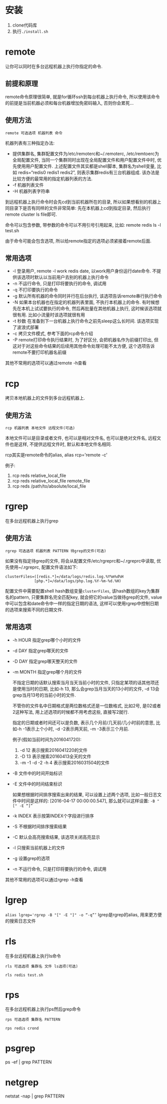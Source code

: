安装
===
1. clone代码库
2. 执行`./install.sh`

remote
======
让你可以同时在多台远程机器上执行你指定的命令.


前提和原理
--------
remote命令原理很简单, 就是for循环ssh到每台机器上执行命令, 所以使用该命令的前提是当前机器必须和每台机器增加免密码输入, 否则你会累死...


使用方法
------
```
remote 可选选项 机器列表 命令
```

机器列表有三种指定办法:

* 提供集群名, 集群配置文件为/etc/remoterc和~/.remoterc, /etc/remtoerc为全局配置文件,           当同一个集群同时出现在全局配置文件和用户配置文件中时, 优先使用用户配置文件. 
  上述配置文件其实都是shell脚本, 集群名为shell变量, 比如 redis=“redis0 redis1 redis2”, 则表示集群redis有三台机器组成. 该办法是比较方便的最常用的指定机器列表的方法.
* -f 机器列表文件
* -H 机器列表字符串

到远程机器上执行命令时会先cd到当前机器所在的目录, 所以如果想看别的机器上同目录下是否有同样的文件非常简单: 先在本机器上cd到指定目录, 然后执行 remote cluster ls file即可.

命令可以包含参数, 带参数的命令可以不用引号引用起来, 比如: remote redis ls -l test.sh

由于命令可能会包含选项, 所以给remote指定的选项必须紧接着remote后面.


常用选项
------
* -l 登录用户, remote -l work redis date, 以work用户身份运行date命令. 不提供该选项时默认以当前用户去别的机器上执行命令
* -n 不运行命令, 只是打印将要执行的命令, 调试用
* -q 不打印要执行的命令
* -g 默认所有机器的命令同时并行在后台执行, 该选项告诉remote串行执行命令
* -N 如果本台机器也在指定的机器列表里面, 不执行本机器上的命令. 有时候想先在本机上试试要执行的命令,   然后再批量在其他机器上执行, 这时候该选项就很有用. 比如小流量时该选项就很有用
* -t 秒数 在准备到下一台机器上执行命令之前先sleep这么长时间. 该选项实现了波浪式部署
* -c 拷贝文件模式, 参考下面的rcp命令介绍
* -P remote打印命令执行结果时, 为了好区分, 会把机器名作为前缀打印出, 但这对于对这些命令结果的后续用其他命令处理可能不太方便, 这个选项告诉remote不要打印机器名前缀

其他不常用的选项可以通过remote -h查看



rcp
===
拷贝本地机器上的文件到多台远程机器上.


使用方法
------
```
rcp 机器列表 本地文件 远程文件(可选)
```
本地文件可以是目录或者文件, 也可以是相对文件名, 也可以是绝对文件名, 远程文件也是这样, 不提供远程文件时, 默认和本地文件名相同.

rcp其实是remote命令的alias, alias rcp='remote -c'

例子:

1. rcp reds relative_local_file
2. rcp reds relative_local_file remote_file
3. rcp reds /path/to/absolute/local_file



rgrep
=====
在多台远程机器上执行grep


使用方法
------
```
rgrep 可选选项 机器列表 PATTERN 待grep的文件(可选)
```
如果没有指定待grep的文件, 将会从配置文件/etc/rgreprc和~/.rgreprc中读取, 优先使用~/.rgreprc, 配置文件语法如下:

```
clusterFiles=([redis.*]=/data/logs/redis.log.%Y%m%d%H
             [php.*]=/data/logs/php.log.%Y-%m-%d.%H)
```
配置文件中需要配置shell hash数组变量`clusterFiles`, 该hash数组的key为集群名的pattern, 只要集群名完全匹配key, 就会把它的value当做待grep的文件, 
value中可以包含和date命令中一样的指定日期的语法, 这样可以使用rgrep中控制日期的选项来搜索不同的日期文件.

常用选项
------
* -h HOUR  指定grep哪个小时的文件
* -d DAY   指定grep哪天的文件
* -D DAY   指定grep哪天整天的文件
* -m MONTH 指定grep哪个月的文件

  不指定日期的话默认搜索当月当天当前小时的文件, 只指定某项的话其他项还是使用当时的日期, 比如-h 13, 那么会grep当月当天的13小时的文件, -d 13会grep当月13号的当前小时的文件.

  不管你的文件名中日期格式是两位数格式还是一位数格式, 比如2号, 是02或者2这种写法, 用上述选项的时候都不用考虑这些, 直接写2就行.

  指定的日期或者时间还可以是负数, 表示几个月前/几天前/几小时前的意思, 比如-h -1表示上个小时, -d -2表示两天前, -m -3表示三个月前.

  例子(假如当前时间为2016041720):

  1. -d 12 表示搜索2016041220的文件
  2. -D 13 表示搜索20160413全天的文件
  3. -m -1 -d -2 -h 4 表示搜索2016031504的文件

* -B 文件中的时间开始标识
* -E 文件中的时间结束标识

  如果想根据时间排序搜索出来的结果, 可以设置上述两个选项, 比如一般日志文件中时间是这样的: [2016-04-17 00:00:00.547], 那么就可以这样设置: `-B "[" -E “]”`

* -k INDEX 表示按第INDEX个字段进行排序
* -S 不根据时间排序搜索结果
* -C 默认会高亮搜索结果, 该选项关闭高亮显示
* -l 只搜索当前机器上的文件
* -g 设置grep的选项
* -n 不运行命令, 只是打印将要执行的命令, 调试用

其他不常用的选项可以通过rgrep -h查看


lgrep
=====
`alias lgrep='rgrep -B "[" -E "]" -o “-q”’`
lgrep是rgrep的alias, 用来更方便的搜索日志文件



rls
===
在多台远程机器上执行ls命令

`rls 可选选项 集群名 文件 ls选项(可选)`

`rls redis test.sh`



rps
===
在多台远程机器上执行ps然后grep命令

`rps 可选选项 集群名 PATTERN`

`rps redis crond`



psgrep
======
ps -ef | grep PATTERN



netgrep
=======
netstat -nap | grep PATTERN
